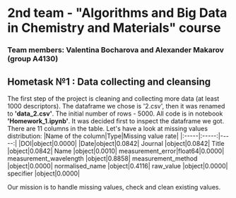 # 2nd team - "Algorithms and Big Data in Chemistry and Materials" course 
### Team members: Valentina Bocharova and Alexander Makarov (group A4130)
## Hometask №1 : Data collecting and cleansing
The first step of the project is cleaning and collecting more data (at least 1000 descriptors). The dataframe we chose is '2.csv', then it was renamed to **'data_2.csv'**. The initial number of rows - 5000. All code is in notebook **'Homework_1.ipynb'**.
It was decided first to inspect the dataframe we got.
There are 11 columns in the table. Let's have a look at missing values distribution:
|Name of the column|Type|Missing value rate|
|:-----|:-----:|-----:|
|DOI|object|0.0000|
|Date|object|0.0842|
Journal |object|0.0842|
Title |object|0.0842|
Name |object|0.0010|
measurement_error|float64|0.0000|
measurement_wavelength |object|0.8858|
measurement_method |object|0.0000|
normalised_name |object|0.4116|
raw_value |object|0.0000|
specifier |object|0.0000|

Our mission is to handle missing values, check and clean existing values.

